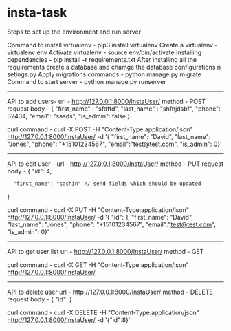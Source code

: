 # insta-task
Steps to set up the environment and run server

Command to install virtualenv - pip3 install virtualenv
Create a virtualenv - virtualenv env
Activate virtualenv - source env/bin/activate
Installing dependancies - pip install -r requirements.txt
After installing all the requirements create a database and chamge the database configurations n setings.py
Apply migrations commands - python manage.py migrate
Command to start server - python manage.py runserver



******************************************************************************************************************
API to add users-
url - http://127.0.0.1:8000/InstaUser/
method - POST
request body - 
{
	"first_name" : "sfdffd",
	"last_name" : "shfhjdsbf",
	"phone": 32434,
	"email": "sasds",
	"is_admin": false
}


curl command - 
curl -X POST -H "Content-Type:application/json" http://127.0.0.1:8000/InstaUser/ -d '{ "first_name": "David", "last_name": "Jones", "phone": "+15101234567", "email":"test@test.com", "is_admin": 0}'

******************************************************************************************************************


API to edit user - 
url - http://127.0.0.1:8000/InstaUser/
method - PUT
request body - 
{
	 "id": 4,
	 
      "first_name": "sachin" // send fields which should be updated
}

curl command -
curl -X PUT -H "Content-Type:application/json" http://127.0.0.1:8000/InstaUser/ -d '{ "id": 1, "first_name": "David", "last_name": "Jones", "phone": "+15101234567", "email":"test@test.com", "is_admin": 0}'

******************************************************************************************************************

API to get user list
url - http://127.0.0.1:8000/InstaUser/
method - GET

curl command - 
curl -X GET -H "Content-Type:application/json" http://127.0.0.1:8000/InstaUser/

******************************************************************************************************************

API to delete user
url - http://127.0.0.1:8000/InstaUser/
method - DELETE
request body - 
{
  "id": <userID>
}

curl command - 
curl -X DELETE -H "Content-Type:application/json" http://127.0.0.1:8000/InstaUser/ -d '{"id":8}'

